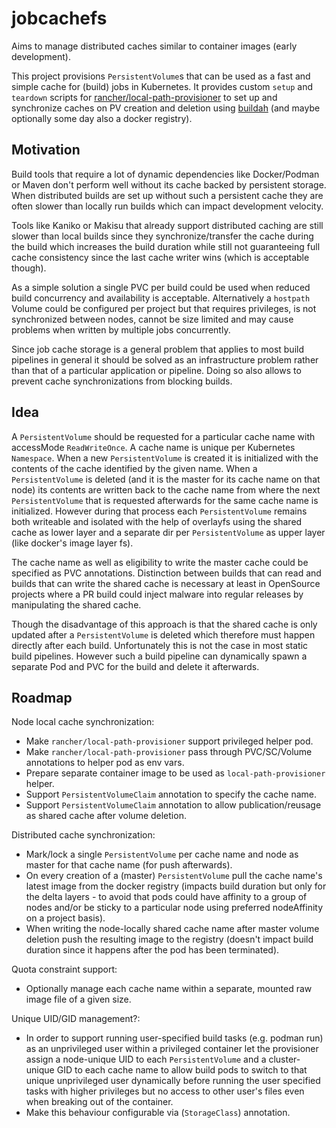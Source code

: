 # jobcachefs

Aims to manage distributed caches similar to container images (early development).  

This project provisions `PersistentVolume`s that can be used as
a fast and simple cache for (build) jobs in Kubernetes.
It provides custom `setup` and `teardown` scripts for 
[rancher/local-path-provisioner](https://github.com/rancher/local-path-provisioner)
to set up and synchronize caches on PV creation and deletion using
[buildah](https://github.com/containers/buildah)
(and maybe optionally some day also a docker registry).

## Motivation

Build tools that require a lot of dynamic dependencies like Docker/Podman or
Maven don't perform well without its cache backed by persistent storage.
When distributed builds are set up without such a persistent cache
they are often slower than locally run builds which can impact development
velocity.  

Tools like Kaniko or Makisu that already support distributed caching are still
slower than local builds since they synchronize/transfer the cache during the
build which increases the build duration while still not guaranteeing full cache
consistency since the last cache writer wins (which is acceptable though).  

As a simple solution a single PVC per build could be used when reduced build concurrency and availability is acceptable.
Alternatively a `hostpath` Volume could be configured per project but that requires privileges,
is not synchronized between nodes, cannot be size limited and may cause problems
when written by multiple jobs concurrently.  

Since job cache storage is a general problem that applies to most build
pipelines in general it should be solved as an infrastructure problem rather
than that of a particular application or pipeline.
Doing so also allows to prevent cache synchronizations from blocking builds.

## Idea

A `PersistentVolume` should be requested for a particular cache name with accessMode `ReadWriteOnce`.
A cache name is unique per Kubernetes `Namespace`.
When a new `PersistentVolume` is created it is initialized with the contents
of the cache identified by the given name.
When a `PersistentVolume` is deleted (and it is the master for its cache name on that node)
its contents are written back to the cache name from where the next `PersistentVolume`
that is requested afterwards for the same cache name is initialized.
However during that process each `PersistentVolume` remains both writeable
and isolated with the help of overlayfs using the shared cache as lower layer
and a separate dir per `PersistentVolume` as upper layer (like docker's image layer fs).  

The cache name as well as eligibility to write the master cache could be
specified as PVC annotations. Distinction between builds that can read and
builds that can write the shared cache is necessary at least in OpenSource
projects where a PR build could inject malware into regular releases
by manipulating the shared cache.  

Though the disadvantage of this approach is that the shared cache is only
updated after a `PersistentVolume` is deleted which therefore must happen
directly after each build.
Unfortunately this is not the case in most static build pipelines.
However such a build pipeline can dynamically spawn a separate Pod and PVC
for the build and delete it afterwards.

## Roadmap

Node local cache synchronization:
* Make `rancher/local-path-provisioner` support privileged helper pod.
* Make `rancher/local-path-provisioner` pass through PVC/SC/Volume annotations to helper pod as env vars.
* Prepare separate container image to be used as `local-path-provisioner` helper.
* Support `PersistentVolumeClaim` annotation to specify the cache name.
* Support `PersistentVolumeClaim` annotation to allow publication/reusage as shared cache after volume deletion.

Distributed cache synchronization:
* Mark/lock a single `PersistentVolume` per cache name and node as master for that cache name (for push afterwards).
* On every creation of a (master) `PersistentVolume` pull the cache name's latest image from the docker registry (impacts build duration but only for the delta layers - to avoid that pods could have affinity to a group of nodes and/or be sticky to a particular node using preferred nodeAffinity on a project basis).
* When writing the node-locally shared cache name after master volume deletion
  push the resulting image to the registry
  (doesn't impact build duration since it happens after the pod has been terminated).

Quota constraint support:
* Optionally manage each cache name within a separate, mounted raw image file of a given size.

Unique UID/GID management?:
* In order to support running user-specified build tasks (e.g. podman run) as an unprivileged user within a privileged container
  let the provisioner assign a node-unique UID to each `PersistentVolume` and a cluster-unique GID to each cache name
  to allow build pods to switch to that unique unprivileged user dynamically
  before running the user specified tasks with higher privileges but no access
  to other user's files even when breaking out of the container.
* Make this behaviour configurable via (`StorageClass`) annotation.

